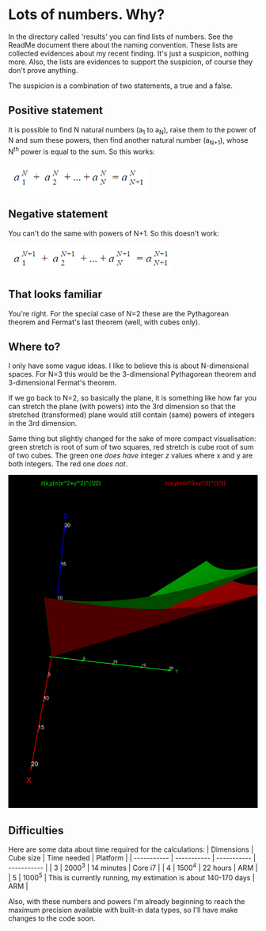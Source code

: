 # Lots of numbers. Why?

In the directory called 'results' you can find lists of numbers. See the ReadMe document there about the naming convention. These lists are collected evidences about my recent finding. It's just a suspicion, nothing more. Also, the lists are evidences to support the suspicion, of course they don't prove anything. 

The suspicion is a combination of two statements, a true and a false.

## Positive statement

It is possible to find N natural numbers (a<sub>1</sub> to a<sub>N</sub>), raise them to the power of N and sum these powers, then find another natural number (a<sub>N+1</sub>), whose N<sup>th</sup> power is equal to the sum. So this works:

![positive statement](pn.png)

## Negative statement

You can't do the same with powers of N+1. So this doesn't work:

![negative statement](fn.png)

## That looks familiar

You're right. For the special case of N=2 these are the Pythagorean theorem and Fermat's last theorem (well, with cubes only).

## Where to?

I only have some vague ideas. I like to believe this is about N-dimensional spaces. For N=3 this would be the 3-dimensional Pythagorean theorem and 3-dimensional Fermat's theorem.

If we go back to N=2, so basically the plane, it is something like how far you can stretch the plane (with powers) into the 3rd dimension so that the stretched (transformed) plane would still contain (same) powers of integers in the 3rd dimension.

Same thing but slightly changed for the sake of more compact visualisation: green stretch is root of sum of two squares, red stretch is cube root of sum of two cubes. The green one *does have* integer *z* values where x and y are both integers. The red one *does not*.

![2-dim visualization](2dim.png)

## Difficulties

Here are some data about time required for the calculations:
| Dimensions | Cube size | Time needed | Platform |
| ----------- | ----------- | ----------- | ----------- |
| 3 | 2000<sup>3</sup> | 14 minutes | Core i7 |
| 4 | 1500<sup>4</sup> | 22 hours | ARM |
| 5 | 1000<sup>5</sup> | This is currently running, my estimation is about 140-170 days | ARM |

Also, with these numbers and powers I'm already beginning to reach the maximum precision available with built-in data types, so I'll have make changes to the code soon.
